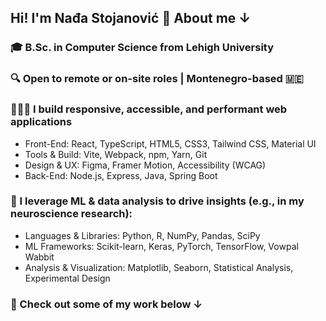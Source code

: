 ## Hi! I'm Nađa Stojanović 🌱 About me ↓

### 🎓 B.Sc. in Computer Science from Lehigh University
### 🔍 Open to remote or on-site roles | Montenegro-based 🇲🇪

### 👩🏻‍💻 I build responsive, accessible, and performant web applications
- Front-End: React, TypeScript, HTML5, CSS3, Tailwind CSS, Material UI
- Tools & Build: Vite, Webpack, npm, Yarn, Git
- Design & UX: Figma, Framer Motion, Accessibility (WCAG)
- Back-End: Node.js, Express, Java, Spring Boot

### 🧠 I leverage ML & data analysis to drive insights (e.g., in my neuroscience research):
- Languages & Libraries: Python, R, NumPy, Pandas, SciPy
- ML Frameworks: Scikit-learn, Keras, PyTorch, TensorFlow, Vowpal Wabbit
- Analysis & Visualization: Matplotlib, Seaborn, Statistical Analysis, Experimental Design
  
### 👾 Check out some of my work below ↓

